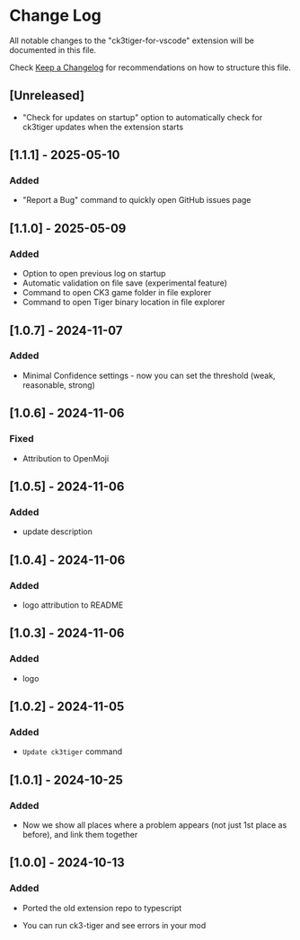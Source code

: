 # Change Log

All notable changes to the "ck3tiger-for-vscode" extension will be documented in this file.

Check [Keep a Changelog](http://keepachangelog.com/) for recommendations on how to structure this file.

## [Unreleased]

- "Check for updates on startup" option to automatically check for ck3tiger updates when the extension starts

## [1.1.1] - 2025-05-10

### Added
- "Report a Bug" command to quickly open GitHub issues page

## [1.1.0] - 2025-05-09

### Added

- Option to open previous log on startup
- Automatic validation on file save (experimental feature)
- Command to open CK3 game folder in file explorer
- Command to open Tiger binary location in file explorer

## [1.0.7] - 2024-11-07

### Added

- Minimal Confidence settings - now you can set the threshold (weak, reasonable, strong)

## [1.0.6] - 2024-11-06

### Fixed

- Attribution to OpenMoji

## [1.0.5] - 2024-11-06

### Added

- update description

## [1.0.4] - 2024-11-06

### Added

- logo attribution to README

## [1.0.3] - 2024-11-06

### Added

- logo

## [1.0.2] - 2024-11-05

### Added

- `Update ck3tiger` command 

## [1.0.1] - 2024-10-25

### Added

- Now we show all places where a problem appears (not just 1st place as before), and link them together

## [1.0.0] - 2024-10-13

### Added

- Ported the old extension repo to typescript

- You can run ck3-tiger and see errors in your mod 
